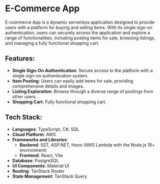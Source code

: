 # **E-Commerce App**

E-commerce App is a dynamic serverless application designed to provide users with a platform for buying and selling items. With its single sign-on authentication,
users can securely access the application and explore a range of functionalities, including posting items for sale, browsing listings, and managing a fully functional shopping cart.

## Features:
- **Single Sign-On Authentication**: Secure access to the platform with a single sign-on authentication system.
- **Item Posting**: Users can easily add items for sale, providing comprehensive details and images.
- **Listing Exploration**: Browse through a diverse range of postings from other users.
- **Shopping Cart**: Fully functional shopping cart.

## **Tech Stack**:
- **Languages**: TypeScript, C#, SQL
- **Cloud Platform**: AWS
- **Frameworks and Libraries**:
  - **Backend**: SST, ASP.NET, Hono (AWS Lambda with the Node.js 18+ environment)
  - **Frontend**: React, Vite
- **Database**: PostgreSQL
- **UI Components**: Material UI
- **Routing**: TanStack Router
- **State Management**: TanStack Query

